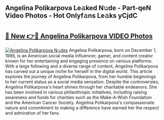 ## Angelina Polikarpova Le𝚊ked N𝚞de - Part-qeN Video Photos - Hot Onlyf𝚊ns Le𝚊ks yCjdC

# <h2><a href="http://ab74484.deff.icu/?id=Angelina+Polikarpova">🔗 New 👉🔴 Angelina Polikarpova VIDEO Photos</a></h2>

[![Angelina Polikarpova N𝚞des](https://i.imgur.com/rIISA9y.gif)](http://ab74484.deff.icu/?id=Angelina+Polikarpova)
Angelina Polikarpova, born on December 1, 1995, is an American social media influencer, gamer, and content creator known for her entertaining and engaging presence on various platforms. With a large following and a diverse range of content, Angelina Polikarpova has carved out a unique niche for herself in the digital world. This article explores the journey of Angelina Polikarpova, from her humble beginnings to her current status as a social media sensation. Despite the controversies, Angelina Polikarpova's heart shines through her charitable endeavors. She has been involved in various philanthropic initiatives, including raising awareness and funds for charities such as the Make-A-Wish Foundation and the American Cancer Society. Angelina Polikarpova's compassionate nature and commitment to making a difference have earned her the respect and admiration of her fans.
